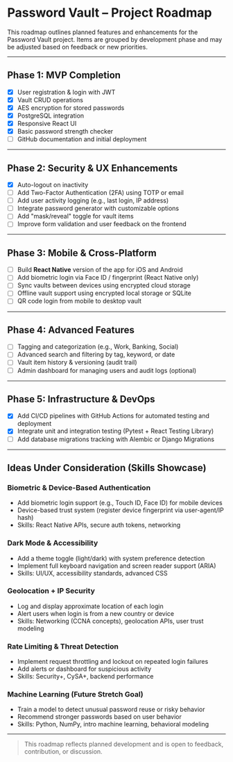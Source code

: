 # Password Vault – Project Roadmap

This roadmap outlines planned features and enhancements for the Password Vault project. Items are grouped by development phase and may be adjusted based on feedback or new priorities.

---

## Phase 1: MVP Completion

- [x] User registration & login with JWT
- [x] Vault CRUD operations
- [x] AES encryption for stored passwords
- [x] PostgreSQL integration
- [x] Responsive React UI
- [x] Basic password strength checker
- [ ] GitHub documentation and initial deployment

---

## Phase 2: Security & UX Enhancements

- [x] Auto-logout on inactivity
- [ ] Add Two-Factor Authentication (2FA) using TOTP or email
- [ ] Add user activity logging (e.g., last login, IP address)
- [ ] Integrate password generator with customizable options
- [ ] Add "mask/reveal" toggle for vault items
- [ ] Improve form validation and user feedback on the frontend

---

## Phase 3: Mobile & Cross-Platform

- [ ] Build **React Native** version of the app for iOS and Android
- [ ] Add biometric login via Face ID / fingerprint (React Native only)
- [ ] Sync vaults between devices using encrypted cloud storage
- [ ] Offline vault support using encrypted local storage or SQLite
- [ ] QR code login from mobile to desktop vault

---

## Phase 4: Advanced Features

- [ ] Tagging and categorization (e.g., Work, Banking, Social)
- [ ] Advanced search and filtering by tag, keyword, or date
- [ ] Vault item history & versioning (audit trail)
- [ ] Admin dashboard for managing users and audit logs (optional)

---

## Phase 5: Infrastructure & DevOps

- [x] Add CI/CD pipelines with GitHub Actions for automated testing and deployment
- [x] Integrate unit and integration testing (Pytest + React Testing Library)
- [ ] Add database migrations tracking with Alembic or Django Migrations

---

## Ideas Under Consideration (Skills Showcase)

### Biometric & Device-Based Authentication

- Add biometric login support (e.g., Touch ID, Face ID) for mobile devices
- Device-based trust system (register device fingerprint via user-agent/IP hash)
- Skills: React Native APIs, secure auth tokens, networking

### Dark Mode & Accessibility

- Add a theme toggle (light/dark) with system preference detection
- Implement full keyboard navigation and screen reader support (ARIA)
- Skills: UI/UX, accessibility standards, advanced CSS

### Geolocation + IP Security

- Log and display approximate location of each login
- Alert users when login is from a new country or device
- Skills: Networking (CCNA concepts), geolocation APIs, user trust modeling

### Rate Limiting & Threat Detection

- Implement request throttling and lockout on repeated login failures
- Add alerts or dashboard for suspicious activity
- Skills: Security+, CySA+, backend performance

### Machine Learning (Future Stretch Goal)

- Train a model to detect unusual password reuse or risky behavior
- Recommend stronger passwords based on user behavior
- Skills: Python, NumPy, intro machine learning, behavioral modeling

---

> This roadmap reflects planned development and is open to feedback, contribution, or discussion.
